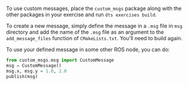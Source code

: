 To use custom messages, place the `custom_msgs` package along with the other packages in your exercise and run `dts exercises build`.

To create a new message, simply define the message in a `.msg` file in `msg` directory and add the name of the `.msg` file as an argument to the `add_message_files` function of `CMakeLists.txt`. You'll need to build again.

To use your defined message in some other ROS node, you can do:
```python
from custom_msgs.msg import CustomMessage
msg = CustomMessage()
msg.x, msg.y = 1.0, 2.0
publish(msg)
```
